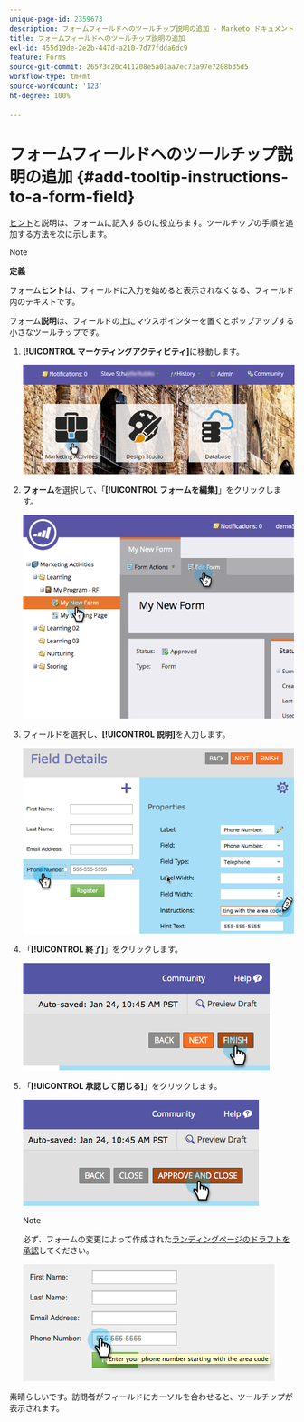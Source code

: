 ```yaml
---
unique-page-id: 2359673
description: フォームフィールドへのツールチップ説明の追加 - Marketo ドキュメント - 製品ドキュメント
title: フォームフィールドへのツールチップ説明の追加
exl-id: 455d19de-2e2b-447d-a210-7d77fdda6dc9
feature: Forms
source-git-commit: 26573c20c411208e5a01aa7ec73a97e7208b35d5
workflow-type: tm+mt
source-wordcount: '123'
ht-degree: 100%

---
```


# フォームフィールドへのツールチップ説明の追加 {#add-tooltip-instructions-to-a-form-field}

[ヒント](/help/marketo/product-docs/demand-generation/forms/form-fields/add-hint-text-to-a-form-field.md)と説明は、フォームに記入するのに役立ちます。ツールチップの手順を追加する方法を次に示します。

>[!NOTE]
>
>**定義**
>
>フォーム&#x200B;**ヒント**&#x200B;は、フィールドに入力を始めると表示されなくなる、フィールド内のテキストです。
>
>フォーム&#x200B;**説明**&#x200B;は、フィールドの上にマウスポインターを置くとポップアップする小さなツールチップです。

1. **[!UICONTROL マーケティングアクティビティ]**&#x200B;に移動します。

   ![](assets/login-marketing-activities-6.png)

1. **フォーム**&#x200B;を選択して、「**[!UICONTROL フォームを編集]**」をクリックします。

   ![](assets/image2014-9-15-14-3a15-3a42.png)

1. フィールドを選択し、**[!UICONTROL 説明]**&#x200B;を入力します。

   ![](assets/image2014-9-15-14-3a15-3a49.png)

1. 「**[!UICONTROL 終了]**」をクリックします。

   ![](assets/image2014-9-15-14-3a15-3a57.png)

1. 「**[!UICONTROL 承認して閉じる]**」をクリックします。

   ![](assets/image2014-9-15-14-3a16-3a3.png)

   >[!NOTE]
   >
   >必ず、フォームの変更によって作成された[ランディングページのドラフトを承認](/help/marketo/product-docs/demand-generation/landing-pages/understanding-landing-pages/approve-unapprove-or-delete-a-landing-page.md)してください。

   ![](assets/image2014-9-15-14-3a16-3a56.png)

素晴らしいです。訪問者がフィールドにカーソルを合わせると、ツールチップが表示されます。
